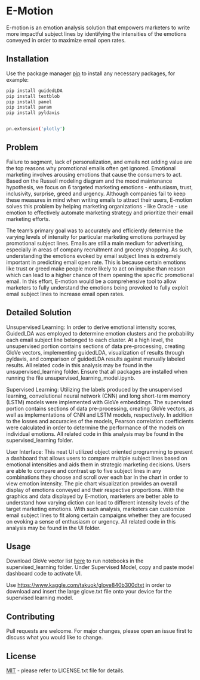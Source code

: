 # E-Motion

E-motion is an emotion analysis solution that empowers marketers to write more impactful subject lines by identifying the intensities of the emotions conveyed in order to maximize email open rates.


## Installation

Use the package manager [pip](https://pip.pypa.io/en/stable/) to install any necessary packages, for example:

```bash
pip install guidedLDA
pip install textblob
pip install panel
pip install param
pip install pyldavis


pn.extension('plotly')
```

## Problem
Failure to segment, lack of personalization, and emails not adding value are the top reasons why promotional emails often get ignored. Emotional marketing involves arousing emotions that cause the consumers to act. Based on the Russell modeling diagram and the mood maintenance hypothesis, we focus on 6 targeted marketing emotions - enthusiasm, trust, inclusivity, surprise, greed and urgency. Although companies fail to keep these measures in mind when writing emails to attract their users, E-motion solves this problem by helping marketing organizations - like Oracle - use emotion to effectively automate marketing strategy and prioritize their email marketing efforts. 

The team’s primary goal was to accurately and efficiently determine the varying levels of intensity for particular marketing emotions portrayed by promotional subject lines. Emails are still a main medium for advertising, especially in areas of company recruitment and grocery shopping. As such, understanding the emotions evoked by email subject lines is extremely important in predicting email open rate. This is because certain emotions like trust or greed make people more likely to act on impulse than reason which can lead to a higher chance of them opening the specific promotional email. In this effort, E-motion would be a comprehensive tool to allow marketers to fully understand the emotions being provoked to fully exploit email subject lines to increase email open rates. 

## Detailed Solution 
Unsupervised Learning: In order to derive emotional intensity scores, GuidedLDA was employed to determine emotion clusters and the probability each email subject line belonged to each cluster. At a high level, the unsupervised portion contains sections of data pre-processing, creating GloVe vectors, implementing guidedLDA, visualization of results through pyldavis, and comparison of guidedLDA results against manually labeled results. All related code in this analysis may be found in the unsupervised_learning folder. Ensure that all packages are installed when running the file unsupervised_learning_model.ipynb.


Supervised Learning: Utilizing the labels produced by the unsupervised learning, convolutional neural network (CNN) and long short-term memory (LSTM) models were implemented with GloVe embeddings. The supervised portion contains sections of data pre-processing, creating GloVe vectors, as well as implementations of CNN and LSTM models, respectively. In addition to the losses and accuracies of the models, Pearson correlation coefficients were calculated in order to determine the performance of the models on individual emotions. All related code in this analysis may be found in the supervised_learning folder. 


User Interface: This neat UI utilized object oriented programming to present a dashboard that allows users to compare multiple subject lines based on emotional intensities and aids them in strategic marketing decisions. Users are able to compare and contrast up to five subject lines in any combinations they choose and scroll over each bar in the chart in order to view emotion intensity. The pie chart visualization provides an overall display of emotions conveyed and their respective proportions. With the graphics and data displayed by E-motion, marketers are better able to understand how varying diction can lead to different intensity levels of the target marketing emotions. With such analysis, marketers can customize email subject lines to fit along certain campaigns whether they are focused on evoking a sense of enthusiasm or urgency. All related code in this analysis may be found in the UI folder. 

## Usage
Download GloVe vector list [here](https://www.kaggle.com/yutanakamura/glove42b300dtxt/) to run notebooks in the supervised_learning folder. Under Supervised Model, copy and paste model dashboard code to activate UI.

Use https://www.kaggle.com/takuok/glove840b300dtxt in order to download and insert the large glove.txt file onto your device for the supervised learning model.

## Contributing
Pull requests are welcome. For major changes, please open an issue first to discuss what you would like to change.

## License
[MIT](https://choosealicense.com/licenses/mit/) - please refer to LICENSE.txt file for details.

